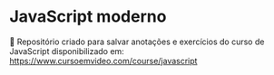 # JavaScript moderno
📌 Repositório criado para salvar anotações e exercícios do curso de JavaScript disponibilizado em: https://www.cursoemvideo.com/course/javascript
